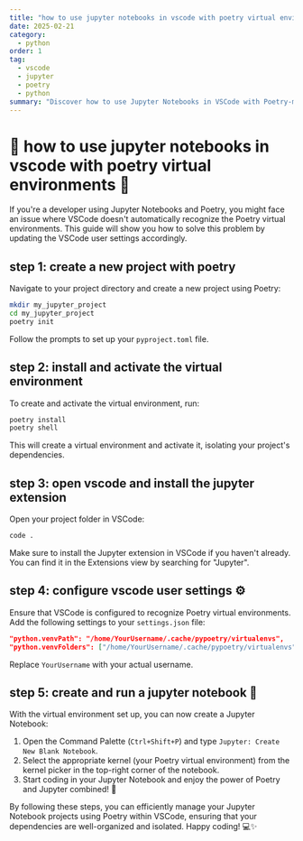 ```yaml
---
title: "how to use jupyter notebooks in vscode with poetry virtual environments"
date: 2025-02-21
category:
  - python
order: 1
tag:
  - vscode
  - jupyter
  - poetry
  - python
summary: "Discover how to use Jupyter Notebooks in VSCode with Poetry-managed virtual environments."
---
```


# 📓 how to use jupyter notebooks in vscode with poetry virtual environments 🚀

If you're a developer using Jupyter Notebooks and Poetry, you might face an issue where VSCode doesn't automatically recognize the Poetry virtual environments. This guide will show you how to solve this problem by updating the VSCode user settings accordingly.

## step 1: create a new project with poetry

Navigate to your project directory and create a new project using Poetry:

```bash
mkdir my_jupyter_project
cd my_jupyter_project
poetry init
```

Follow the prompts to set up your `pyproject.toml` file.

## step 2: install and activate the virtual environment

To create and activate the virtual environment, run:

```bash
poetry install
poetry shell
```

This will create a virtual environment and activate it, isolating your project's dependencies.

## step 3: open vscode and install the jupyter extension

Open your project folder in VSCode:

```bash
code .
```

Make sure to install the Jupyter extension in VSCode if you haven't already. You can find it in the Extensions view by searching for "Jupyter".

## step 4: configure vscode user settings ⚙️

Ensure that VSCode is configured to recognize Poetry virtual environments. Add the following settings to your `settings.json` file:

```json
"python.venvPath": "/home/YourUsername/.cache/pypoetry/virtualenvs",
"python.venvFolders": ["/home/YourUsername/.cache/pypoetry/virtualenvs"]
```

Replace `YourUsername` with your actual username.

## step 5: create and run a jupyter notebook 📓

With the virtual environment set up, you can now create a Jupyter Notebook:

1. Open the Command Palette (`Ctrl+Shift+P`) and type `Jupyter: Create New Blank Notebook`.
2. Select the appropriate kernel (your Poetry virtual environment) from the kernel picker in the top-right corner of the notebook.
3. Start coding in your Jupyter Notebook and enjoy the power of Poetry and Jupyter combined! 🎉

By following these steps, you can efficiently manage your Jupyter Notebook projects using Poetry within VSCode, ensuring that your dependencies are well-organized and isolated. Happy coding! 💻✨
